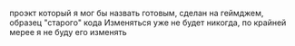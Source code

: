 проэкт который я мог бы назвать готовым, сделан на геймджем, образец "старого" кода
Изменяться уже не будет никогда, по крайней мерее я не буду его изменять
